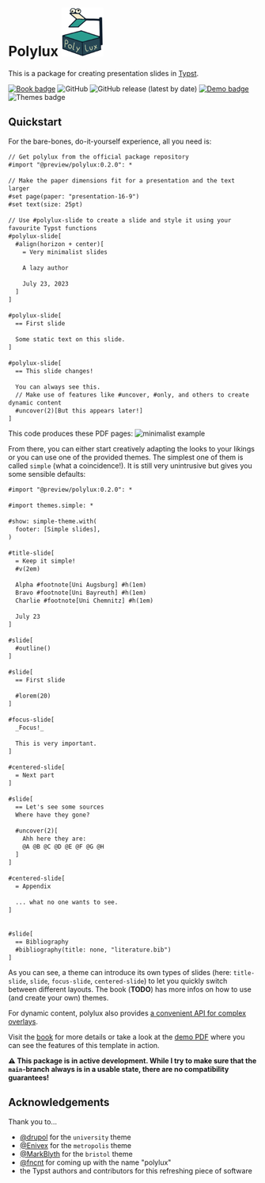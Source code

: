 # Polylux <img src="assets/logo.png" style="width: 3em;"></img>
This is a package for creating presentation slides in [Typst](https://typst.app/).

[![Book badge](https://img.shields.io/badge/docs-book-green)](https://andreaskroepelin.github.io/polylux/book)
![GitHub](https://img.shields.io/github/license/andreasKroepelin/polylux)
![GitHub release (latest by date)](https://img.shields.io/github/v/release/andreasKroepelin/polylux)
[![Demo badge](https://img.shields.io/badge/demo-pdf-blue)](https://github.com/andreasKroepelin/polylux/releases/latest/download/demo.pdf)
![Themes badge](https://img.shields.io/badge/themes-4-aqua)

## Quickstart
For the bare-bones, do-it-yourself experience, all you need is:
```typ
// Get polylux from the official package repository
#import "@preview/polylux:0.2.0": *

// Make the paper dimensions fit for a presentation and the text larger
#set page(paper: "presentation-16-9")
#set text(size: 25pt)

// Use #polylux-slide to create a slide and style it using your favourite Typst functions
#polylux-slide[
  #align(horizon + center)[
    = Very minimalist slides

    A lazy author

    July 23, 2023
  ]
]

#polylux-slide[
  == First slide

  Some static text on this slide.
]

#polylux-slide[
  == This slide changes!

  You can always see this.
  // Make use of features like #uncover, #only, and others to create dynamic content
  #uncover(2)[But this appears later!]
]
```
This code produces these PDF pages:
![minimalist example](assets/minimalist.png)

From there, you can either start creatively adapting the looks to your likings
or you can use one of the provided themes.
The simplest one of them is called `simple` (what a coincidence!).
It is still very unintrusive but gives you some sensible defaults:
```typ
#import "@preview/polylux:0.2.0": *

#import themes.simple: *

#show: simple-theme.with(
  footer: [Simple slides],
)

#title-slide[
  = Keep it simple!
  #v(2em)

  Alpha #footnote[Uni Augsburg] #h(1em)
  Bravo #footnote[Uni Bayreuth] #h(1em)
  Charlie #footnote[Uni Chemnitz] #h(1em)

  July 23
]

#slide[
  #outline()
]

#slide[
  == First slide

  #lorem(20)
]

#focus-slide[
  _Focus!_

  This is very important.
]

#centered-slide[
  = Next part
]

#slide[
  == Let's see some sources
  Where have they gone?

  #uncover(2)[
    Ahh here they are:
    @A @B @C @D @E @F @G @H
  ]
]

#centered-slide[
  = Appendix

  ... what no one wants to see.
]


#slide[
  == Bibliography
  #bibliography(title: none, "literature.bib")
]
```
As you can see, a theme can introduce its own types of slides (here: `title-slide`,
`slide`, `focus-slide`, `centered-slide`) to let you quickly switch between
different layouts.
The book (**TODO**) has more infos on how to use (and create your own) themes.


For dynamic content, polylux also provides [a convenient API for complex
overlays](https://andreaskroepelin.github.io/polylux/book/dynamic.html).

Visit the
[book](https://andreaskroepelin.github.io/polylux/book)
for more details or take a look at the
[demo PDF](https://github.com/andreasKroepelin/polylux/releases/latest/download/demo.pdf)
where you can see the features of this template in action.

**⚠ This package is in active development.
While I try to make sure that the `main`-branch always is in a usable state,
there are no compatibility guarantees!**

## Acknowledgements
Thank you to...
- [@drupol](https://github.com/drupol) for the `university` theme
- [@Enivex](https://github.com/Enivex) for the `metropolis` theme
- [@MarkBlyth](https://github.com/MarkBlyth) for the `bristol` theme
- [@fncnt](https://github.com/fncnt) for coming up with the name "polylux"
- the Typst authors and contributors for this refreshing piece of software
